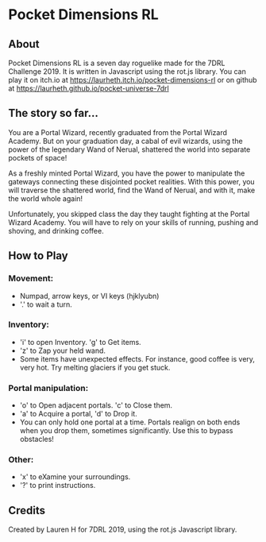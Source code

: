 # Pocket Dimensions RL

## About

Pocket Dimensions RL is a seven day roguelike made for the 7DRL Challenge 2019. It is written in Javascript using the rot.js library. You can play it on itch.io at https://laurheth.itch.io/pocket-dimensions-rl or on github at https://laurheth.github.io/pocket-universe-7drl

## The story so far...
You are a Portal Wizard, recently graduated from the Portal Wizard Academy. But on your graduation day, a cabal of evil wizards, using the power of the legendary Wand of Nerual, shattered the world into separate pockets of space!

As a freshly minted Portal Wizard, you have the power to manipulate the gateways connecting these disjointed pocket realities. With this power, you will traverse the shattered world, find the Wand of Nerual, and with it, make the world whole again!

Unfortunately, you skipped class the day they taught fighting at the Portal Wizard Academy. You will have to rely on your skills of running, pushing and shoving, and drinking coffee.

## How to Play
### Movement:
- Numpad, arrow keys, or VI keys (hjklyubn)
- '.' to wait a turn.
### Inventory:
- 'i' to open Inventory. 'g' to Get items.
- 'z' to Zap your held wand.
- Some items have unexpected effects. For instance, good coffee is very, very hot. Try melting glaciers if you get stuck.
### Portal manipulation:
- 'o' to Open adjacent portals. 'c' to Close them.
- 'a' to Acquire a portal, 'd' to Drop it.
- You can only hold one portal at a time. Portals realign on both ends when you drop them, sometimes significantly. Use this to bypass obstacles!
### Other:
- 'x' to eXamine your surroundings.
- '?' to print instructions.

## Credits
Created by Lauren H for 7DRL 2019, using the rot.js Javascript library.
